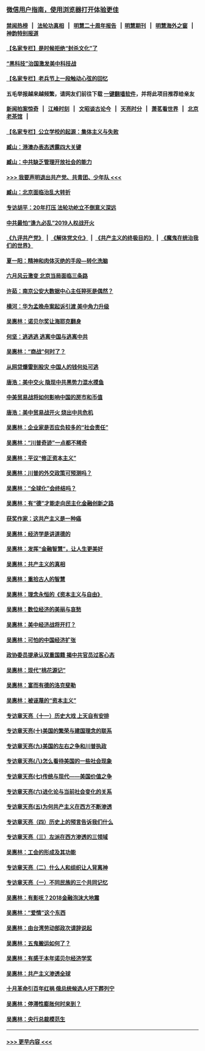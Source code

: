 ### [微信用户指南，使用浏览器打开体验更佳](https://github.com/gfw-breaker/banned-news1/blob/master/indexes/wechat-guide.md?t=0)
#### [禁闻热榜](热点新闻.md?t=0)  &nbsp;&nbsp;|&nbsp;&nbsp; [法轮功真相](https://github.com/gfw-breaker/truth/blob/master/README.md?t=0) &nbsp;&nbsp;|&nbsp;&nbsp; [明慧二十周年报告](https://github.com/gfw-breaker/mh-reports/blob/master/README.md?t=0) &nbsp;&nbsp;|&nbsp;&nbsp;[明慧期刊](https://github.com/gfw-breaker/mh-qikan) &nbsp;&nbsp;|&nbsp;&nbsp; [明慧海外之窗](https://github.com/gfw-breaker/mh-news/blob/master/README.md?t=0) &nbsp;&nbsp;|&nbsp;&nbsp; [神韵特别报道](https://github.com/gfw-breaker/mh-news/blob/master/shenyun.md?t=0)
#### [【名家专栏】是时候拒绝“封杀文化”了](../pages/nsc423/n11814093.md?t=02110911) 
#### [“黑科技”治国激发美中科技战](../pages/nsc423/n11638056.md?t=02110911) 
#### [【名家专栏】老兵节上一段触动心弦的回忆](../pages/nsc423/n11646016.md?t=02110911) 
#### 五毛举报越来越频繁，请网友们前往下载 [一键翻墙软件](https://github.com/gfw-breaker/ssr-accounts)，并将此项目推荐给亲友
#### [新闻拍案惊奇](https://github.com/gfw-breaker/banned-news1/blob/master/pages/link4.md) &nbsp;&nbsp;|&nbsp;&nbsp; [江峰时刻](https://github.com/gfw-breaker/banned-news1/blob/master/pages/link4.md) &nbsp;&nbsp;|&nbsp;&nbsp; [文昭谈古论今](https://github.com/gfw-breaker/banned-news1/blob/master/pages/link4.md) &nbsp;&nbsp;|&nbsp;&nbsp; [天亮时分](https://github.com/gfw-breaker/banned-news1/blob/master/pages/link4.md) &nbsp;&nbsp;|&nbsp;&nbsp; [萧茗看世界](https://github.com/gfw-breaker/banned-news1/blob/master/pages/link4.md) &nbsp;&nbsp;|&nbsp;&nbsp; [北京老茶馆](https://github.com/gfw-breaker/banned-news1/blob/master/pages/link4.md) &nbsp;&nbsp;|&nbsp;&nbsp; 
#### [【名家专栏】公立学校的起源：集体主义与失败](../pages/nsc423/n11601833.md?t=02110911) 
#### [臧山：港澳办表态透露四大关键](../pages/nsc423/n11421628.md?t=02110911) 
#### [臧山：中共缺乏管理开放社会的能力](../pages/nsc423/n11407457.md?t=02110911) 
#### [>>> 我要声明退出共产党、共青团、少年队 <<<](https://github.com/begood0513/goodnews/blob/master/quit/letter.md) 
#### [臧山：北京面临治乱大转折](../pages/nsc423/n11406895.md?t=02110911) 
#### [专访胡平：20年打压 法轮功屹立不倒意义深远](../pages/nsc423/n11398800.md?t=02110911) 
#### [中共最怕“逢九必乱”2019人权战开火](../pages/nsc423/n11385248.md?t=02110911) 
#### [《九评共产党》](https://github.com/begood0513/9ping.md/blob/master/README.md) &nbsp;|&nbsp; [《解体党文化》](../../../../jtdwh.md/blob/master/README.md)  &nbsp;|&nbsp; [《共产主义的终极目的》](../../../../gczydzjmd.md/blob/master/README.md) &nbsp;|&nbsp; [《魔鬼在统治我们的世界》](../../../../mgztzwmdsj.md/blob/master/README.md) 
#### [夏一阳：精神和肉体灭绝的手段—转化洗脑](../pages/nsc423/n11368250.md?t=02110911) 
#### [六月风云激变 北京当局面临三条路](../pages/nsc423/n11313668.md?t=02110911) 
#### [许茹：南京公安大数据中心主任猝死是偶然？](../pages/nsc423/n11064744.md?t=02110911) 
#### [横河：华为孟晚舟案起诉引渡 美中角力升级](../pages/nsc423/n11027230.md?t=02110911) 
#### [吴惠林：诺贝尔奖让海耶克翻身](../pages/nsc423/n10890049.md?t=02110911) 
#### [何坚：逃逃逃 逃离中国与逃离中共](../pages/nsc423/n10592891.md?t=02110911) 
#### [吴惠林：“商战”何时了？](../pages/nsc423/n10573558.md?t=02110911) 
#### [从网贷爆雷到股灾 中国人的钱何处可逃](../pages/nsc423/n10572800.md?t=02110911) 
#### [唐浩：美中交火 隐现中共黑势力混水摸鱼](../pages/nsc423/n10544040.md?t=02110911) 
#### [中美贸易战将如何影响中国的房市和币值](../pages/nsc423/n10543697.md?t=02110911) 
#### [唐浩：美中贸易战开火 烧出中共危机](../pages/nsc423/n10540126.md?t=02110911) 
#### [吴惠林：企业家是否应负较多的“社会责任”](../pages/nsc423/n10535022.md?t=02110911) 
#### [吴惠林：“川普奇迹”一点都不稀奇](../pages/nsc423/n10512808.md?t=02110911) 
#### [吴惠林：平议“修正资本主义”](../pages/nsc423/n10495724.md?t=02110911) 
#### [吴惠林：川普的外交政策可预测吗？](../pages/nsc423/n10462387.md?t=02110911) 
#### [吴惠林：“全球化”会终结吗？](../pages/nsc423/n10452838.md?t=02110911) 
#### [吴惠林：有“德”才能走向民主化金融创新之路](../pages/nsc423/n10432292.md?t=02110911) 
#### [获奖作家：这共产主义是一种癌](../pages/nsc423/n10431541.md?t=02110911) 
#### [吴惠林：经济学是讲道德的](../pages/nsc423/n10398014.md?t=02110911) 
#### [吴惠林：发挥“金融智慧”，让人生更美好](../pages/nsc423/n10375019.md?t=02110911) 
#### [吴惠林：共产主义的真相](../pages/nsc423/n10351394.md?t=02110911) 
#### [吴惠林：重拾古人的智慧](../pages/nsc423/n10337691.md?t=02110911) 
#### [吴惠林：理念永恒的《资本主义与自由》](../pages/nsc423/n10316274.md?t=02110911) 
#### [吴惠林：数位经济的美丽与哀愁](../pages/nsc423/n10292946.md?t=02110911) 
#### [吴惠林：美中经济战将开打？](../pages/nsc423/n10258825.md?t=02110911) 
#### [吴惠林：可怕的中国经济扩张](../pages/nsc423/n10219147.md?t=02110911) 
#### [政协委员提承认双重国籍 揭中共官员过客心态](../pages/nsc423/n10208809.md?t=02110911) 
#### [吴惠林：现代“桃花源记”](../pages/nsc423/n10185234.md?t=02110911) 
#### [吴惠林：富而有德的洛克斐勒](../pages/nsc423/n10142264.md?t=02110911) 
#### [吴惠林：被诬蔑的“资本主义”](../pages/nsc423/n10124816.md?t=02110911) 
#### [专访章天亮（十一）历史大戏 上天自有安排](../pages/nsc423/n10094905.md?t=02110911) 
#### [专访章天亮(十)美国的繁荣与建国理念的联系](../pages/nsc423/n10094899.md?t=02110911) 
#### [专访章天亮(九)美国的左右之争和川普执政](../pages/nsc423/n10094889.md?t=02110911) 
#### [专访章天亮(八)怎么看待美国的一些社会现象](../pages/nsc423/n10094857.md?t=02110911) 
#### [专访章天亮(七)传统与现代——美国价值之争](../pages/nsc423/n10093140.md?t=02110911) 
#### [专访章天亮(六)进化论与当前社会变化的关系](../pages/nsc423/n10092036.md?t=02110911) 
#### [专访章天亮(五)为何共产主义在西方不断渗透](../pages/nsc423/n10083620.md?t=02110911) 
#### [专访章天亮（四）历史上的预言告诉我们什么](../pages/nsc423/n10083606.md?t=02110911) 
#### [专访章天亮（三）左派在西方渗透的三领域](../pages/nsc423/n10081115.md?t=02110911) 
#### [吴惠林：工会的形成及其功能](../pages/nsc423/n10080633.md?t=02110911) 
#### [专访章天亮（二）什么人和组织让人背离神](../pages/nsc423/n10076637.md?t=02110911) 
#### [专访章天亮（一）不同民族的三个共同记忆](../pages/nsc423/n10074188.md?t=02110911) 
#### [吴惠林：有影呒？2018金融泡沫大地震](../pages/nsc423/n10040534.md?t=02110911) 
#### [吴惠林：“爱情”这个东西](../pages/nsc423/n10019423.md?t=02110911) 
#### [吴惠林：由台湾劳动部政次请辞说起](../pages/nsc423/n9979679.md?t=02110911) 
#### [吴惠林：五鬼搬运如何了？](../pages/nsc423/n9925338.md?t=02110911) 
#### [吴惠林：有感于本年诺贝尔经济学奖](../pages/nsc423/n9871883.md?t=02110911) 
#### [吴惠林：共产主义渗透全球](../pages/nsc423/n9812748.md?t=02110911) 
#### [十月革命引百年红祸 俄总统候选人吁下葬列宁](../pages/nsc423/n9810182.md?t=02110911) 
#### [吴惠林：停滞性膨胀何时来到？](../pages/nsc423/n9764136.md?t=02110911) 
#### [吴惠林：央行总裁模范生](../pages/nsc423/n9728134.md?t=02110911) 

----
#### [ >>> 更早内容 <<< ](../indexes/nsc423-earlier.md)
